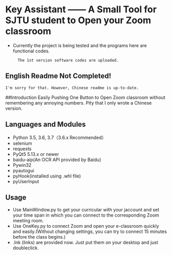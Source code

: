 # Key Assistant —— A Small Tool for SJTU student to Open your Zoom classroom

* Currently the project is being tested and the programs here are functional codes.
        
        The 1st version software codes are uploaded.

## English Readme Not Completed!
	I'm sorry for that. However, Chinese readme is up-to-date.


##Introduction
  Easily Pushing One Button to Open Zoom classroom without remembering any annoying numbers.
  Pity that I only wrote a Chinese version.  
    
## Languages and Modules
* Python 3.5, 3.6, 3.7（3.6.x Recommended）
* selenium
* requests	 
* PyQt5 5.13.x or newer
* baidu-aip(An OCR API provided by Baidu)
* Pywin32
* pyautogui
* pyHook(installed using .whl file)
* pyUserInput
 
## Usage
 * Use MainWindow.py to get your curricular with your jaccount and set your time span in which you can connect to the corresponding Zoom meeting room.
 * Use OneKey.py to connect Zoom and open your e-classroom quickly and easily.(Without changing settings, you can try to connect 15 minutes before the class begins.)  
 * .lnk (links) are provided now. Just put them on your desktop and just doubleclick.
 
